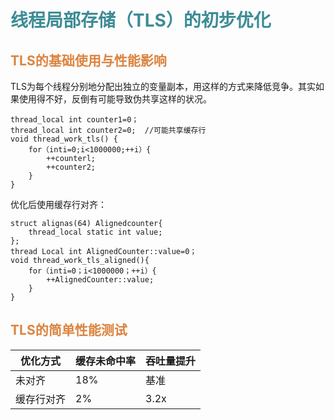 # <font  color='3d8c95'>线程局部存储（TLS）的初步优化</font>
## <font  color='dc843f'>TLS的基础使用与性能影响</font>
TLS为每个线程分别地分配出独立的变量副本，用这样的方式来降低竞争。其实如果使用得不好，反倒有可能导致伪共享这样的状况。
```
thread_local int counter1=0；
thread_local int counter2=0;  //可能共享缓存行
void thread_work_tls() {
    for（inti=0;i<1000000;++i）{
        ++counterl;
        ++counter2;
    }
}
```
优化后使用缓存行对齐：
```
struct alignas(64) Alignedcounter{
    thread_local static int value;
};
thread Local int AlignedCounter::value=0；
void thread_work_tls_aligned(){
    for（inti=0；i<1000000；++i）{
        ++AlignedCounter::value;
    }
}
```

## <font  color='dc843f'>TLS的简单性能测试</font>
| 优化方式   | 缓存未命中率 | 吞吐量提升 |
| ---------- | ------------ | ---------- |
| 未对齐     | 18%          | 基准       |
| 缓存行对齐 | 2%           | 3.2x       |